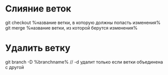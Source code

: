 # Слияние веток
git checkout %название ветки, в которую должны попасть изменения%
git merge %название ветки, из которой берутся изменения%
# Удалить ветку
git branch -D %branchname% // -d удалит только если ветки объединена с другой


